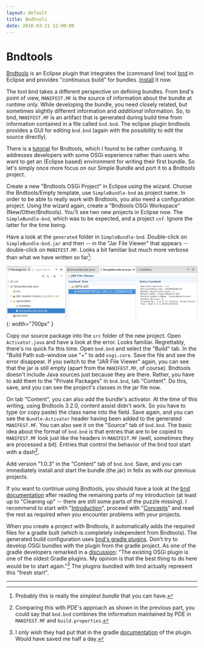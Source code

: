 ```yaml
---
layout: default
title: Bndtools
date: 2016-03-21 12:00:00
---
```


# Bndtools

[Bndtools](http://bndtools.org/) is an Eclipse plugin that integrates the (command line) tool [bnd](http://bnd.bndtools.org/) in Eclipse and provides "continuous build" for bundles. [Install](http://bndtools.org/installation.html) it now.

The tool bnd takes a different perspective on defining bundles. From bnd's point of view, `MANIFEST.MF` is the source of information about the bundle at runtime only. While developing the bundle, you need closely related, but sometimes slightly different information and  *additional* information. So, to bnd, `MANIFEST.MF` is an artifact that is generated during build time from information contained in a file called `bnd.bnd`. The eclipse plugin bndtools provides a GUI for editing `bnd.bnd` (again with the possibility to edit the source directly). 

There is a [tutorial](http://bndtools.org/tutorial.html) for Bndtools, which I found to be rather confusing. It addresses developers with some OSGi experience rather than users who want to get an (Eclipse based) environment for writing their first bundle. So let's simply once more focus on our Simple Bundle and port it to a Bndtools project.

Create a new "Bndtools OSGi Project" in Eclipse using the wizard. Choose the Bndtools/Empty template, use `SimpleBundle-bnd` as project name. In order to be able to really work with Bndtools, you also need a configuration project. Using the wizard again, create a "Bndtools OSGi Workspace" (New/Other/Bndtools). You'll see two new projects in Eclipse now. The `SimpleBundle-bnd`, which was to be expected, and a project `cnf`. Ignore the latter for the time being.

Have a look at the `generated` folder in `SimpleBundle-bnd`. Double-click on `SimpleBundle-bnd.jar` and then -- in the "Jar File Viewer" that appears -- double-click on `MANIFEST.MF`. Looks a bit familiar but much more verbose than what we have written so far[^sb]:

[^sb]: Probably this is really the *simplest bundle* that you can have.  

![Jar File Viewer](images/JarFileView.png){: width="700px" }

Copy our source package into the `src` folder of the new project. Open `Activator.java` and have a look at the error. Looks familiar. Regrettably, there's no quick fix this time. Open `bnd.bnd` and select the "Build" tab. In the "Build Path sub-window use "+" to add `osgi.core`. Save the file and see the error disappear. If you switch to the "JAR File Viewer" again, you can see that the jar is still empty (apart from the `MANIFEST.MF`, of course). Bndtools doesn't include Java sources just because they are there. Rather, you have to add them to the "Private Packages" in `bnd.bnd`, tab "Content". Do this, save, and you can see the project's classes in the jar file now.

On tab "Content", you can also add the bundle's activator. At the time of this writing, using Bndtools 3.2.0, content assist didn't work. So you have to type (or copy paste) the class name into the field. Save again, and you can see the `Bundle-Activator` header having been added to the generated `MANIFEST.MF`. You can also see it on the "Source" tab of `bnd.bnd`. The basic idea about the format of `bnd.bnd` is that entries that are to be copied to `MANIFEST.MF` look just like the headers in `MANIFEST.MF` (well, sometimes they are processed a bit). Entries that control the behavior of the bnd tool start with a dash[^cwp].

[^cwp]: Comparing this with PDE's approach as shown in the previous part, you could say that `bnd.bnd` combines the information maintained by PDE in `MANIFEST.MF` and `build.properties`.

Add version "1.0.3" in the "Content" tab of `bnd.bnd`. Save, and you can immediately install and start the bundle (the jar) in felix as with our previous projects.

If you want to continue using Bndtools, you should have a look at the [bnd documentation](http://bnd.bndtools.org/) after reading the remaining parts of my introduction (at least up to "Cleaning up" -- there are still some parts of the puzzle missing). I recommend to start with "[Introduction](http://bnd.bndtools.org/chapters/110-introduction.html)", proceed with "[Concepts](http://bnd.bndtools.org/chapters/130-concepts.html)" and read the rest as required when you encounter problems with your projects.

When you create a project with Bndtools, it automatically adds the required files for a gradle built (which is completely independent from Bndtools). The generated build configuration uses [bnd's gradle plugins](https://github.com/bndtools/bnd/tree/master/biz.aQute.bnd.gradle). Don't try to develop OSGi bundles with the plugin from the gradle project. As one of the gradle developers remarked in a [discussion](https://discuss.gradle.org/t/the-osgi-plugin-has-several-flaws/2546/25): "The existing OSGi plugin is one of the oldest Gradle plugins. My opinion is that the best thing to do here would be to start again."[^wid] The plugins bundled with bnd actually represent this "fresh start".

[^wid]: I only wish they had put that in the gradle [documentation](https://docs.gradle.org/current/userguide/osgi_plugin.html) of the plugin. Would have saved me half a day.

---

